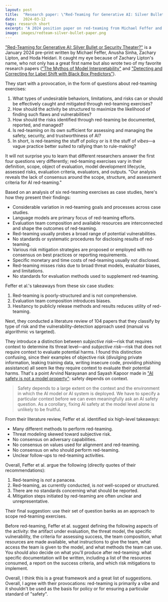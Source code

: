 ```yaml
---
layout: post
title:  "Research paper: \"Red-Teaming for Generative AI: Silver Bullet or Security Theater?\""
date:   2024-03-12
tags: research short
excerpt: "A 2024 position paper on red-teaming from Michael Feffer and others at CMU."
image: images/redteam-silver-bullet-paper.png
---
```


["Red-Teaming for Generative AI: Silver Bullet or Security Theater?"](https://arxiv.org/abs/2401.15897) is a January 2024 pre-print written by Michael Feffer, Anusha Sinha, Zachary Lipton, and Hoda Heidari. It caught my eye because of Zachary Lipton's name, who not only has a great first name but also wrote two of my favorite research papers (["The Mythos of Model Interpretability"](https://arxiv.org/abs/1606.03490) and ["Detecting and Correcting for Label Shift with Black Box Predictors"](https://arxiv.org/abs/1802.03916)).

They start with a provocation, in the form of questions about red-teaming exercises:

 1. What types of undesirable behaviors, limitations, and risks can or should be effectively caught and mitigated through red-teaming exercises? 
 2. How should the activity be structured to maximize the likelihood of finding such flaws and vulnerabilities?
 3. How should the risks identified through red-teaming be documented, reported, and managed? 
 4. Is red-teaming on its own sufficient for assessing and managing the safety, security, and trustworthiness of AI?
 5. In short, is red-teaming the stuff of policy or is it the stuff of _vibes_—a vague practice better suited to rallying than to rule-making?

It will not surprise you to learn that different researchers answer the first four questions very differently; red-teaming exercises vary in their definition, scope, object of evaluation, model development lifecycle, assessed risks, evaluation criteria, evaluators, and outputs.
"Our analysis reveals the lack of consensus around the scope, structure, and assessment criteria for AI red-teaming."

Based on an analysis of six red-teaming exercises as case studies, here's how they present their findings:

 - Considerable variation in red-teaming goals and processes across case studies.
 - Language models are primary focus of red-teaming efforts.
 - Evaluation team composition and available resources are interconnected and shape the outcomes of red-teaming.
 - Red-teaming usually probes a broad range of potential vulnerabilities.
 - No standards or systematic procedures for disclosing results of red-teaming.
 - Various risk mitigation strategies are proposed or employed with no consensus on best practices or reporting requirements.
 - Specific monetary and time costs of red-teaming usually not disclosed.
 - Red-teaming misses risks due to broad threat models, evaluator biases, and limitations.
 - No standards for evaluation methods used to supplement red-teaming.

Feffer et al.'s takeaways from these six case studies:
 1. Red-teaming is poorly-structured and is not comprehensive.
 2. Evaluation team composition introduces biases.
 3. Hesitancy to publicly release methods and results reduces utility of red-teaming.

Next, they conducted a literature review of 104 papers that they classify by type of risk and the vulnerability-detection approach used (manual vs algorithmic vs targeted).

They introduce a distinction between _subjective risk_—risk that requires context to determine its threat level—and _subjective risk_—risk that does not require context to evaluate potential harms.
I found this distinction confusing, since their examples of objective risk (divulging private information, leaking training data, writing insecure code, providing phishing assistance) all seem lke they require context to evaluate their potential harms. That's a point Arvind Narayanan and Sayash Kapoor made in ["AI safety is not a model property"](https://www.aisnakeoil.com/p/ai-safety-is-not-a-model-property): safety depends on context.

>Safety depends to a large extent on the context and the environment in which the AI model or AI system is deployed. We have to specify a particular context before we can even meaningfully ask an AI safety question. As a corollary, fixing AI safety at the model level alone is unlikely to be fruitful.

From their literature review, Feffer et al. identified six high-level takeaways:
 - Many different methods to perform red-teaming.
 - Threat modeling skewed toward subjective risk.
 - No consensus on adversary capabilities.
 - No consensus on values used for alignment and red-teaming.
 - No consensus on who should perform red-teaming.
 - Unclear follow-ups to red-teaming activities.

Overall, Feffer et al. argue the following (directly quotes of their recommendations):
 1. Red-teaming is _not_ a panacea.
 2.  Red-teaming, as currently conducted, is _not_ well-scoped or structured.
 3. There are no standards concerning what should be reported.
 4. Mitigation steps initiated by red-teaming are often unclear and unrepresentative.

Their final suggestion: use their set of question banks as an approach to scope red-teaming exercises. 

Before red-teaming, Feffer et al. suggest defining the following aspects of the activity: the artifact under evaluation, the threat model, the specific vulnerability, the criteria for assessing success, the team composition, what resources are made available, what instructions to give the team, what access the team is given to the model, and what methods the team can use. 
You should also decide on what you'll produce after red-teaming: what specific documentation will be written, including a list of the resources consumed, a report on the success criteria, and which risk mitigations to implement.

Overall, I think this is a great framework and a great list of suggestions. Overall, I agree with their provocations: red-teaming is primarily a vibe and it shouldn't be used as the basis for policy or for ensuring a particular standard of "safety".
